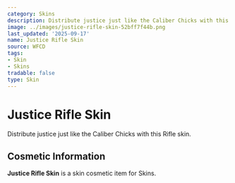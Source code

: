 ```yaml
---
category: Skins
description: Distribute justice just like the Caliber Chicks with this Rifle skin.
image: ../images/justice-rifle-skin-52bff7f44b.png
last_updated: '2025-09-17'
name: Justice Rifle Skin
source: WFCD
tags:
- Skin
- Skins
tradable: false
type: Skin
---
```


# Justice Rifle Skin

Distribute justice just like the Caliber Chicks with this Rifle skin.

## Cosmetic Information

**Justice Rifle Skin** is a skin cosmetic item for Skins.

